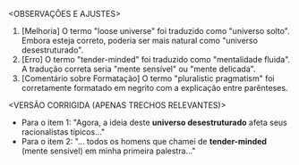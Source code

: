 <OBSERVAÇÕES E AJUSTES>
1. [Melhoria] O termo "loose universe" foi traduzido como "universo solto". Embora esteja correto, poderia ser mais natural como "universo desestruturado".
2. [Erro] O termo "tender-minded" foi traduzido como "mentalidade fluida". A tradução correta seria "mente sensível" ou "mente delicada".
3. [Comentário sobre Formatação] O termo "pluralistic pragmatism" foi corretamente formatado em negrito com a explicação entre parênteses.

<VERSÃO CORRIGIDA (APENAS TRECHOS RELEVANTES)>
- Para o item 1: "Agora, a ideia deste **universo desestruturado** afeta seus racionalistas típicos..."
- Para o item 2: "... todos os homens que chamei de **tender-minded** (mente sensível) em minha primeira palestra..."